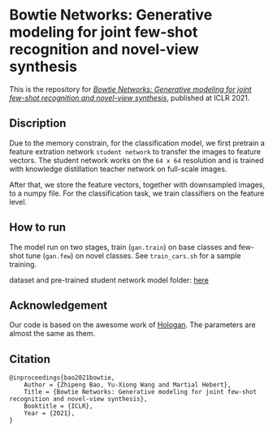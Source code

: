 
# Bowtie Networks: Generative modeling for joint few-shot recognition and novel-view synthesis

This is the repository for [*Bowtie Networks: Generative modeling for joint few-shot recognition and novel-view synthesis*](https://arxiv.org/abs/2008.06981), published at ICLR 2021.  


## Discription

Due to the memory constrain, for the classification model, we first pretrain a feature extration network `student network` to transfer the images to feature vectors. The student network works on the `64 x 64`
resolution and is trained with knowledge distillation teacher network on full-scale images. 

After that, we store the feature vectors, together with downsampled images, to a numpy file. For the classification task, we train classifiers on the feature level.

## How to run
The model run on two stages, train (`gan.train`) on base classes and few-shot tune (`gan.few`) on novel classes. See `train_cars.sh` for a sample training.

dataset and pre-trained student network model folder: [here](https://drive.google.com/drive/folders/1bl88wMnqRt-v4dz9K8KzetQAb-e5zoI9?usp=sharing) 

## Acknowledgement
Our code is based on the awesome work of [Hologan](https://github.com/thunguyenphuoc/HoloGAN). The parameters are almost the same as them.

## Citation

```
@inproceedings{bao2021bowtie,
    Author = {Zhipeng Bao, Yu-Xiong Wang and Martial Hebert},
    Title = {Bowtie Networks: Generative modeling for joint few-shot recognition and novel-view synthesis},
    Booktitle = {ICLR},
    Year = {2021},
}
```
